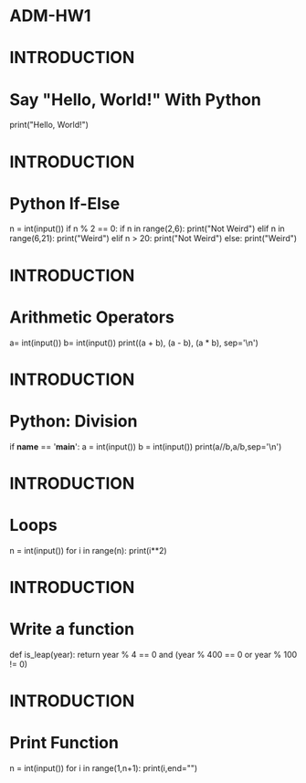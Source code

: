 # ADM-HW1

# INTRODUCTION
# Say "Hello, World!" With Python
print("Hello, World!")

# INTRODUCTION
# Python If-Else
n = int(input())
if n % 2 == 0:
    if n in range(2,6):
        print("Not Weird")
    elif n in range(6,21):
        print("Weird")
    elif n > 20:
        print("Not Weird")
else:
    print("Weird")

# INTRODUCTION
# Arithmetic Operators
a= int(input())
b= int(input())
print((a + b), (a - b), (a * b), sep='\n')

# INTRODUCTION
# Python: Division
if __name__ == '__main__':
    a = int(input())
    b = int(input())
    print(a//b,a/b,sep='\n')
    
# INTRODUCTION
# Loops
n = int(input())
for i in range(n):
    print(i**2)
    
# INTRODUCTION
# Write a function
def is_leap(year):
   return year % 4 == 0 and (year % 400 == 0 or year % 100 != 0)
   
# INTRODUCTION
# Print Function
n = int(input())
for i in range(1,n+1):
    print(i,end="")
    
